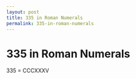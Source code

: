 ```yaml
---
layout: post
title: 335 in Roman Numerals
permalink: 335-in-roman-numerals
---
```


# 335 in Roman Numerals

335 = CCCXXXV
